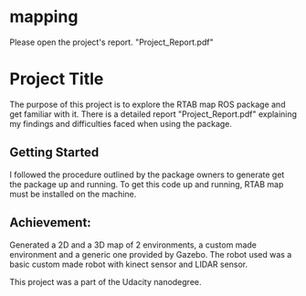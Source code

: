 # mapping
Please open the project's report. "Project_Report.pdf"
# Project Title
The purpose of this project is to explore the RTAB map ROS package and get familiar with it. There is a detailed report "Project_Report.pdf" explaining my findings and difficulties faced when using the package.

## Getting Started
I followed the procedure outlined by the package owners to generate get the package up and running. To get this code up and running, RTAB map must be installed on the machine.

## Achievement:
Generated a 2D and a 3D map of 2 environments, a custom made environment and a generic one provided by Gazebo. 
The robot used was a basic custom made robot with kinect sensor and LIDAR sensor.

This project was a part of the Udacity nanodegree.
